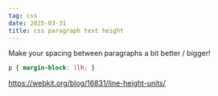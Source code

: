 ```yaml
---
tag: css
date: 2025-03-31
title: css paragraph text height
---
```


Make your spacing between paragraphs a bit better / bigger!

```css
p { margin-block: 1lh; }
```

https://webkit.org/blog/16831/line-height-units/
